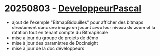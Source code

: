 # 20250803 - [DeveloppeurPascal](https://github.com/DeveloppeurPascal)

* ajout de l'exemple "BitmapBidouilles" pour afficher des bitmaps directement dans une image en jouant avec leur niveau de zoom et la rotation tout en tenant compte du BitmapScale
* mise à jour du groupe de projets de démo
* mise à jour des paramètres de DocInsight
* mise à jour de la doc développeurs
